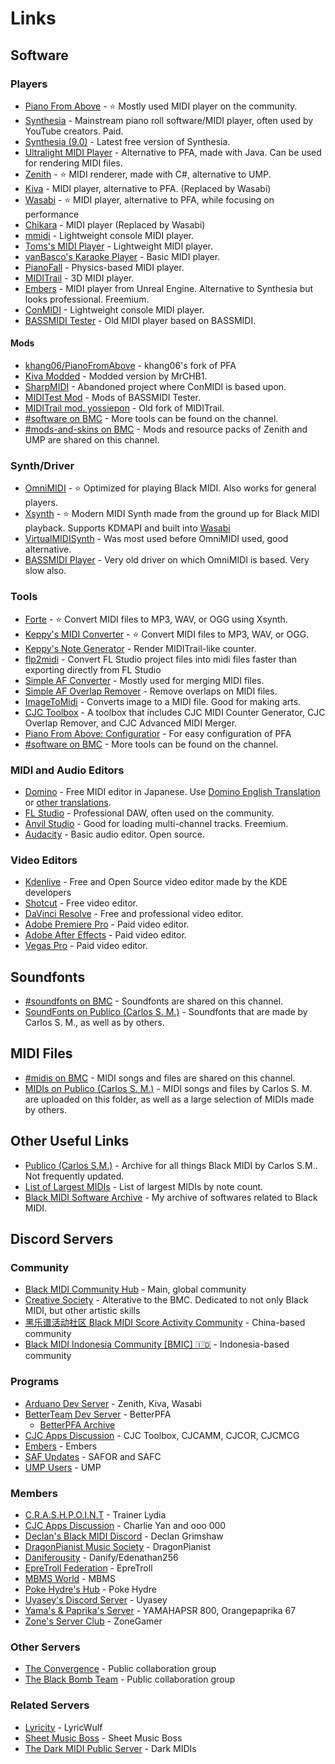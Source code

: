 <h1>Links</h1>

## Software

### Players

- [Piano From Above](https://github.com/brian-pantano/PianoFromAbove) - ⭐ Mostly used MIDI player on the community.
- [Synthesia](https://www.synthesiagame.com/download) - Mainstream piano roll software/MIDI player, often used by YouTube creators. Paid.
- [Synthesia (9.0)](https://www.synthesiagame.com/downloadSynthesia?product=Synthesia&platform=win_sa&version=9) - Latest free version of Synthesia.
- [Ultralight MIDI Player](https://pipiraworld.web.fc2.com/ump/en.html) - Alternative to PFA, made with Java. Can be used for rendering MIDI files.
- [Zenith](https://github.com/arduano/Zenith-MIDI/) - ⭐ MIDI renderer, made with C#, alternative to UMP.
- [Kiva](https://github.com/arduano/Kiva/) - MIDI player, alternative to PFA. (Replaced by Wasabi)
- [Wasabi](https://github.com/arduano/wasabi) - ⭐ MIDI player, alternative to PFA, while focusing on performance
- [Chikara](https://github.com/Kaydax/Chikara) - MIDI player (Replaced by Wasabi)
- [mmidi](https://web.archive.org/web/20210303204501/http://sono.9net.org/prog/mmidi/data/) - Lightweight console MIDI player.
- [Toms's MIDI Player](http://www.grandgent.com/tom/projects/tmidi/) - Lightweight MIDI player.
- [vanBasco's Karaoke Player](http://www.vanbasco.com/karaokeplayer/) - Basic MIDI player.
- [PianoFall](https://bitbucket.org/steart/pianofall/wiki/Home) - Physics-based MIDI player.
- [MIDITrail](https://osdn.net/projects/miditrail/) - 3D MIDI player.
- [Embers](https://github.com/LyricWulf/Embers/releases/latest) - MIDI player from Unreal Engine. Alternative to Synthesia but looks professional. Freemium.
- [ConMIDI](https://github.com/EmK530/ConMIDI) - Lightweight console MIDI player.
- [BASSMIDI Tester](https://drive.google.com/drive/folders/1de5JiOQ3Dv96TVkpdVNNjUwP6eolo8cR) - Old MIDI player based on BASSMIDI.

#### Mods

- [khang06/PianoFromAbove](https://github.com/khang06/PianoFromAbove) - khang06's fork of PFA
- [Kiva Modded](https://github.com/MrCHB1/Kiva-Modded) - Modded version by MrCHB1.
- [SharpMIDI](https://github.com/EmK530/SharpMIDI) - Abandoned project where ConMIDI is based upon.
- [MIDITest Mod](https://drive.google.com/drive/folders/0B-jbdgbiY_-YRkFFcmJyOERwYlU) - Mods of BASSMIDI Tester.
- [MIDITrail mod. yossiepon](https://drive.google.com/drive/folders/1nHu64ZLd26SffDnh2t4vLjV6qfQkYFqt) - Old fork of MIDITrail.
- [#software on BMC](https://discord.com/channels/139268201803546624/342003805270966284) - More tools can be found on the channel.
- [#mods-and-skins on BMC](https://discord.com/channels/139268201803546624/387414720837320706) - Mods and resource packs of Zenith and UMP are shared on this channel.

### Synth/Driver

- [OmniMIDI](https://github.com/KeppySoftware/OmniMIDI/) - ⭐ Optimized for playing Black MIDI. Also works for general players.
- [Xsynth](https://github.com/arduano/xsynth/) - ⭐ Modern MIDI Synth made from the ground up for Black MIDI playback. Supports KDMAPI and built into [Wasabi](https://github.com/arduano/wasabi)
- [VirtualMIDISynth](https://coolsoft.altervista.org/en/virtualmidisynth) - Was most used before OmniMIDI used, good alternative.
- [BASSMIDI Player](https://drive.google.com/drive/folders/1yzy9HowL8bao9w--u3VUGIcczF4nrCkI) - Very old driver on which OmniMIDI is based. Very slow also.

### Tools

- [Forte](https://github.com/MyBlackMIDIScore/forte) - ⭐ Convert MIDI files to MP3, WAV, or OGG using Xsynth.
- [Keppy's MIDI Converter](https://github.com/KeppySoftware/KMC) - ⭐ Convert MIDI files to MP3, WAV, or OGG.
- [Keppy's Note Generator](https://github.com/KeppySoftware/KeppyCounterGenerator) - Render MIDITrail-like counter.
- [flp2midi](https://github.com/Kaydax/flp2midi) - Convert FL Studio project files into midi files faster than exporting directly from FL Studio
- [Simple AF Converter](https://github.com/DixelU/SAFC/releases) - Mostly used for merging MIDI files.
- [Simple AF Overlap Remover](https://github.com/DixelU/SAFOR/releases) - Remove overlaps on MIDI files.
- [ImageToMidi](https://cdn.discordapp.com/attachments/342003805270966284/591137488970448896/ImageToMidi.exe) - Converts image to a MIDI file. Good for making arts.
- [CJC Toolbox](https://github.com/Ace-tyl/CJC-Toolbox-Reborn) - A toolbox that includes CJC MIDI Counter Generator, CJC Overlap Remover, and CJC Advanced MIDI Merger.
- [Piano From Above: Configuratior](https://github.com/KaleidonKep99/PianoFromAboveConfigurator) - For easy configuration of PFA
- [#software on BMC](https://discord.com/channels/139268201803546624/342003805270966284) - More tools can be found on the channel.

### MIDI and Audio Editors

- [Domino](http://takabosoft.com/domino) - Free MIDI editor in Japanese. Use [Domino English Translation](https://github.com/Hans5958/Domino-English-Translation/) or [other translations](https://hans5958.me/Black-MIDI-Meta/domino-translations/).
- [FL Studio](https://www.image-line.com/flstudio/) - Professional DAW, often used on the community.
- [Anvil Studio](https://www.anvilstudio.com/) - Good for loading multi-channel tracks. Freemium.
- [Audacity](https://audacityteam.org) - Basic audio editor. Open source.

### Video Editors

- [Kdenlive](https://kdenlive.org/en/) - Free and Open Source video editor made by the KDE developers 
- [Shotcut](https://shotcut.org/) - Free video editor.
- [DaVinci Resolve](https://www.blackmagicdesign.com/products/davinciresolve/) - Free and professional video editor.
- [Adobe Premiere Pro](https://www.adobe.com/products/premiere.html) - Paid video editor.
- [Adobe After Effects](https://www.adobe.com/products/aftereffects.html) - Paid video editor.
- [Vegas Pro](https://www.vegascreativesoftware.com/us/vegas-pro/) - Paid video editor.

## Soundfonts

- [#soundfonts on BMC](https://discord.com/channels/139268201803546624/316196592334143489) - Soundfonts are shared on this channel.
- [SoundFonts on Publico (Carlos S. M.)](https://drive.google.com/drive/folders/0B-jbdgbiY_-YMGU1M2dqbkFmUHc?resourcekey=0-As6ta_G8XDiFJ-EgRA-PnQ) - Soundfonts that are made by Carlos S. M., as well as by others.

## MIDI Files

- [#midis on BMC](https://discord.com/channels/139268201803546624/253688726998351872) - MIDI songs and files are shared on this channel.
- [MIDIs on Publico (Carlos S. M.)](https://drive.google.com/drive/folders/0B-jbdgbiY_-YNUFHQjNoRVFnZGc?resourcekey=0-wIRtT-PN3EUY5sZo2UXD2w) - MIDI songs and files by Carlos S. M. are uploaded on this folder, as well as a large selection of MIDIs made by others.

## Other Useful Links

- [Publico (Carlos S.M.)](https://drive.google.com/drive/folders/0B-jbdgbiY_-YYm5WemFvTkM0Tnc) - Archive for all things Black MIDI by Carlos S.M.. Not frequently updated.
- [List of Largest MIDIs](https://docs.google.com/spreadsheets/d/1sldrGkhU41FakmdFfUL3Z1GMT2LOQzx81yy4D_ZLxKk/edit) - List of largest MIDIs by note count.
- [Black MIDI Software Archive](https://drive.google.com/drive/folders/1K3DytP7EXvFBuYV3CQQQ7BYRuY3iESaC) - My archive of softwares related to Black MIDI.

## Discord Servers

### Community

- [Black MIDI Community Hub](https://discord.gg/s42aft8) - Main, global community
- [Creative Society](https://discord.gg/2jb7hTymAH) - Alterative to the BMC. Dedicated to not only Black MIDI, but other artistic skills
- [黑乐谱活动社区 Black MIDI Score Activity Community](https://discord.gg/m9q2QCAcdN) - China-based community
- [Black MIDI Indonesia Community [BMIC] 🇮🇩](https://discord.gg/3VXrmnQUTR) - Indonesia-based community

### Programs

- [Arduano Dev Server](https://discord.gg/8e5FXB) - Zenith, Kiva, Wasabi
- [BetterTeam Dev Server](https://discord.gg/wwSkpN5) - BetterPFA
	- [BetterPFA Archive](https://discord.gg/5sMugcQ)
- [CJC Apps Discussion](https://discord.gg/uxCqAEz) - CJC Toolbox, CJCAMM, CJCOR, CJCMCG
- [Embers](https://discord.gg/MaCxW5u) - Embers
- [SAF Updates](https://discord.gg/CsgEW4P) - SAFOR and SAFC
- [UMP Users](https://discord.gg/pxPRFU8) - UMP 

### Members

- [C.R.A.S.H.P.O.I.N.T](https://discord.gg/faSAaRN) - Trainer Lydia
- [CJC Apps Discussion](https://discord.gg/uxCqAEz) - Charlie Yan and ooo 000
- [Declan's Black MIDI Discord](https://discord.gg/JtMZnV4) - Declan Grimshaw
- [DragonPianist Music Society](https://discord.gg/ERdvaRz) - DragonPianist
- [Daniferousity](https://discord.gg/kTD8y6YDjJ) - Danify/Edenathan256
- [EpreTroll Federation](https://discord.gg/gVkfqxS) - EpreTroll
- [MBMS World](https://discord.gg/dNnejw9cNz) - MBMS 
- [Poke Hydre's Hub](https://discord.gg/r2xkfC8) - Poke Hydre 
- [Uyasey's Discord Server](https://discord.gg/cK5fcyd) - Uyasey 
- [Yama's & Paprika's Server](https://discord.gg/HCfSyNd) - YAMAHAPSR 800, Orangepaprika 67
- [Zone's Server Club](https://discord.gg/BCeBuFy) - ZoneGamer

### Other Servers

- [The Convergence](https://discord.gg/NkggT42) - Public collaboration group
- [The Black Bomb Team](https://discord.gg/Gjj679PqDz) - Public collaboration group

### Related Servers

- [Lyricity](https://discord.gg/dog) - LyricWulf
- [Sheet Music Boss](https://discord.gg/H4ErJyc) - Sheet Music Boss
- [The Dark MIDI Public Server](https://discord.gg/g8GjbNq) - Dark MIDIs
